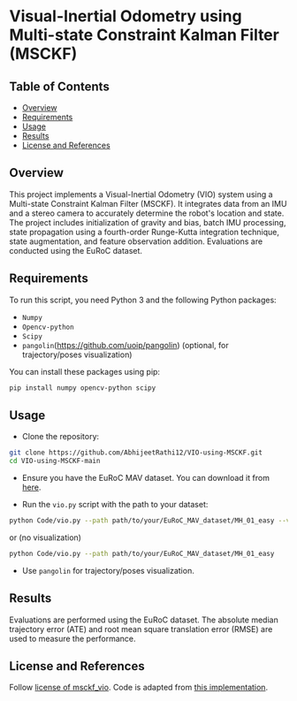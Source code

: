 # Visual-Inertial Odometry using Multi-state Constraint Kalman Filter (MSCKF)

## Table of Contents

- [Overview](#overview)
- [Requirements](#requirements)
- [Usage](#usage)
- [Results](#results)
- [License and References](#license-and-references)

## Overview

This project implements a Visual-Inertial Odometry (VIO) system using a Multi-state Constraint Kalman Filter (MSCKF). It integrates data from an IMU and a stereo camera to accurately determine the robot's location and state. The project includes initialization of gravity and bias, batch IMU processing, state propagation using a fourth-order Runge-Kutta integration technique, state augmentation, and feature observation addition. Evaluations are conducted using the EuRoC dataset.

## Requirements

To run this script, you need Python 3 and the following Python packages:
- `Numpy`
- `Opencv-python`
- `Scipy`
- `pangolin`(https://github.com/uoip/pangolin) (optional, for trajectory/poses visualization)


You can install these packages using pip:

```bash
pip install numpy opencv-python scipy
```

## Usage

* Clone the repository:

```bash
git clone https://github.com/AbhijeetRathi12/VIO-using-MSCKF.git
cd VIO-using-MSCKF-main
```

* Ensure you have the EuRoC MAV dataset. You can download it from [here](http://projects.asl.ethz.ch/datasets/doku.php?id=kmavvisualinertialdatasets).

* Run the `vio.py` script with the path to your dataset:
```bash
python Code/vio.py --path path/to/your/EuRoC_MAV_dataset/MH_01_easy --view
```

or (no visualization)

```bash
python Code/vio.py --path path/to/your/EuRoC_MAV_dataset/MH_01_easy
```

* Use `pangolin` for trajectory/poses visualization.

## Results

Evaluations are performed using the EuRoC dataset. The absolute median trajectory error (ATE) and root mean square translation error (RMSE) are used to measure the performance.

## License and References

Follow [license of msckf_vio](https://github.com/KumarRobotics/msckf_vio/blob/master/LICENSE.txt). Code is adapted from [this implementation](https://github.com/uoip/stereo_msckf).

